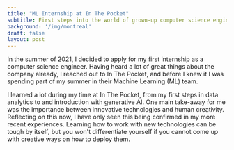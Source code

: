 ```yaml
---
title: "ML Internship at In The Pocket"
subtitle: First steps into the world of grown-up computer science engineers
background: '/img/montreal'
draft: false
layout: post
---
```


In the summer of 2021, I decided to apply for my first internship as a computer science engineer. Having heard a lot of great things about the company already, I reached out to In The Pocket, and before I knew it I was spending part of my summer in their Machine Learning (ML) team.

I learned a lot during my time at In The Pocket, from my first steps in data analytics to and introduction with generative AI. One main take-away for me was the importance between innovative technologies and human creativity. Reflecting on this now, I have only seen this being confirmed in my more recent experiences. Learning how to work with new technologies can be tough by itself, but you won't differentiate yourself if you cannot come up with creative ways on how to deploy them.
